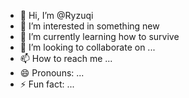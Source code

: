 - 👋 Hi, I’m @Ryzuqi
- 👀 I’m interested in something new
- 🌱 I’m currently learning how to survive
- 💞️ I’m looking to collaborate on ...
- 📫 How to reach me ...
- 😄 Pronouns: ...
- ⚡ Fun fact: ...

<!---
Ryzuqi/Ryzuqi is a ✨ special ✨ repository because its `README.md` (this file) appears on your GitHub profile.
You can click the Preview link to take a look at your changes.
--->

